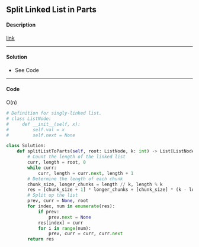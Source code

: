 ## Split Linked List in Parts

#### Description

[link](https://leetcode.com/problems/split-linked-list-in-parts/description/)

---

#### Solution

- See Code

---

#### Code

O(n)

```python
# Definition for singly-linked list.
# class ListNode:
#     def __init__(self, x):
#         self.val = x
#         self.next = None

class Solution:
    def splitListToParts(self, root: ListNode, k: int) -> List[ListNode]:
        # Count the length of the linked list
        curr, length = root, 0
        while curr:
            curr, length = curr.next, length + 1
        # Determine the length of each chunk
        chunk_size, longer_chunks = length // k, length % k
        res = [chunk_size + 1] * longer_chunks + [chunk_size] * (k - longer_chunks)
        # Split up the list
        prev, curr = None, root
        for index, num in enumerate(res):
            if prev:
                prev.next = None
            res[index] = curr
            for i in range(num):
                prev, curr = curr, curr.next
        return res
```
